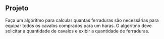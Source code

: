 ## Projeto

Faça um algoritmo para calcular quantas ferraduras são necessárias para equipar todos 
os cavalos comprados para um haras. O algoritmo deve solicitar a quantidade de cavalos 
e exibir a quantidade de ferraduras.

